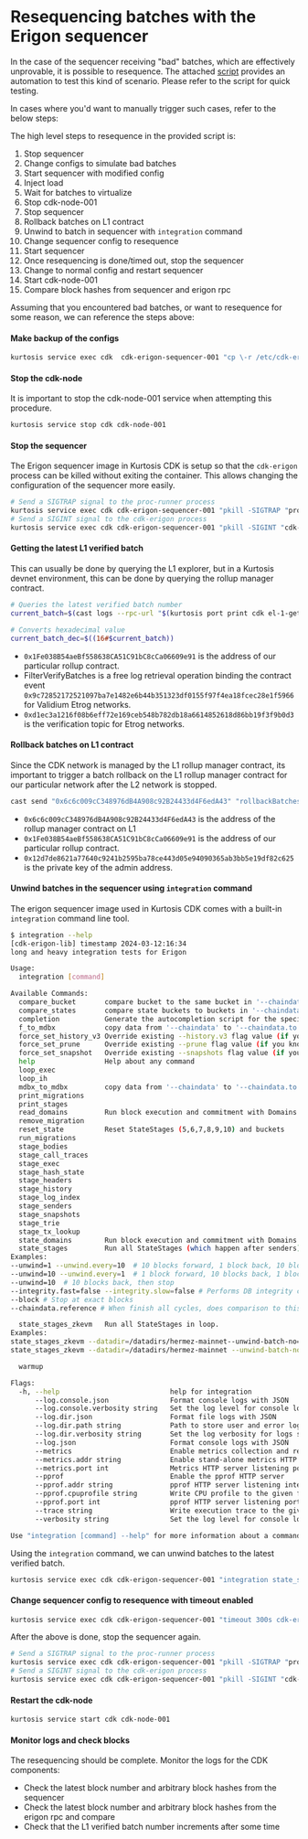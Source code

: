 # Resequencing batches with the Erigon sequencer

In the case of the sequencer receiving "bad" batches, which are effectively unprovable, it is possible to resequence.
The attached [script](./test_resequence.sh) provides an automation to test this kind of scenario. Please refer to the script for quick testing.

In cases where you'd want to manually trigger such cases, refer to the below steps:

The high level steps to resequence in the provided script is:

1. Stop sequencer
2. Change configs to simulate bad batches
3. Start sequencer with modified config
4. Inject load
5. Wait for batches to virtualize
6. Stop cdk-node-001
7. Stop sequencer
8. Rollback batches on L1 contract
9. Unwind to batch in sequencer with `integration` command
10. Change sequencer config to resequence
11. Start sequencer
12. Once resequencing is done/timed out, stop the sequencer
13. Change to normal config and restart sequencer
14. Start cdk-node-001
15. Compare block hashes from sequencer and erigon rpc

Assuming that you encountered bad batches, or want to resequence for some reason, we can reference the steps above:

#### Make backup of the configs

```bash
kurtosis service exec cdk  cdk-erigon-sequencer-001 "cp \-r /etc/cdk-erigon/ /tmp/"
```

#### Stop the cdk-node

It is important to stop the cdk-node-001 service when attempting this procedure.

```bash
kurtosis service stop cdk cdk-node-001
```

#### Stop the sequencer

The Erigon sequencer image in Kurtosis CDK is setup so that the `cdk-erigon` process can be killed without exiting the container. This allows changing the configuration of the sequencer more easily.

```bash
# Send a SIGTRAP signal to the proc-runner process
kurtosis service exec cdk cdk-erigon-sequencer-001 "pkill -SIGTRAP "proc-runner.sh"" || true
# Send a SIGINT signal to the cdk-erigon process
kurtosis service exec cdk cdk-erigon-sequencer-001 "pkill -SIGINT "cdk-erigon"" || true
```

#### Getting the latest L1 verified batch

This can usually be done by querying the L1 explorer, but in a Kurtosis devnet environment, this can be done by querying the rollup manager contract.

```bash
# Queries the latest verified batch number
current_batch=$(cast logs --rpc-url "$(kurtosis port print cdk el-1-geth-lighthouse rpc)" --address 0x1Fe038B54aeBf558638CA51C91bC8cCa06609e91 --from-block 0 --json | jq -r '.[] | select(.topics[0] == "0x9c72852172521097ba7e1482e6b44b351323df0155f97f4ea18fcec28e1f5966" or .topics[0] == "0xd1ec3a1216f08b6eff72e169ceb548b782db18a6614852618d86bb19f3f9b0d3") | .topics[1]' | tail -n 1 | sed 's/^0x//')

# Converts hexadecimal value
current_batch_dec=$((16#$current_batch))
```

- `0x1Fe038B54aeBf558638CA51C91bC8cCa06609e91` is the address of our particular rollup contract.
- FilterVerifyBatches is a free log retrieval operation binding the contract event `0x9c72852172521097ba7e1482e6b44b351323df0155f97f4ea18fcec28e1f5966` for Validium Etrog networks.
- `0xd1ec3a1216f08b6eff72e169ceb548b782db18a6614852618d86bb19f3f9b0d3` is the verification topic for Etrog networks.

#### Rollback batches on L1 contract

Since the CDK network is managed by the L1 rollup manager contract, its important to trigger a batch rollback on the L1 rollup manager contract for our particular network after the L2 network is stopped.

```bash
cast send "0x6c6c009cC348976dB4A908c92B24433d4F6edA43" "rollbackBatches(address,uint64)" "0x1Fe038B54aeBf558638CA51C91bC8cCa06609e91" "$latest_verified_batch" --private-key "0x12d7de8621a77640c9241b2595ba78ce443d05e94090365ab3bb5e19df82c625" --rpc-url "$(kurtosis port print cdk el-1-geth-lighthouse rpc)"
```

- `0x6c6c009cC348976dB4A908c92B24433d4F6edA43` is the address of the rollup manager contract on L1
- `0x1Fe038B54aeBf558638CA51C91bC8cCa06609e91` is the address of our particular rollup contract.
- `0x12d7de8621a77640c9241b2595ba78ce443d05e94090365ab3bb5e19df82c625` is the private key of the admin address.

#### Unwind batches in the sequencer using `integration` command

The erigon sequencer image used in Kurtosis CDK comes with a built-in `integration` command line tool.

```bash
$ integration --help
[cdk-erigon-lib] timestamp 2024-03-12:16:34
long and heavy integration tests for Erigon

Usage:
  integration [command]

Available Commands:
  compare_bucket       compare bucket to the same bucket in '--chaindata.reference'
  compare_states       compare state buckets to buckets in '--chaindata.reference'
  completion           Generate the autocompletion script for the specified shell
  f_to_mdbx            copy data from '--chaindata' to '--chaindata.to'
  force_set_history_v3 Override existing --history.v3 flag value (if you know what you are doing)
  force_set_prune      Override existing --prune flag value (if you know what you are doing)
  force_set_snapshot   Override existing --snapshots flag value (if you know what you are doing)
  help                 Help about any command
  loop_exec
  loop_ih
  mdbx_to_mdbx         copy data from '--chaindata' to '--chaindata.to'
  print_migrations
  print_stages
  read_domains         Run block execution and commitment with Domains.
  remove_migration
  reset_state          Reset StateStages (5,6,7,8,9,10) and buckets
  run_migrations
  stage_bodies
  stage_call_traces
  stage_exec
  stage_hash_state
  stage_headers
  stage_history
  stage_log_index
  stage_senders
  stage_snapshots
  stage_trie
  stage_tx_lookup
  state_domains        Run block execution and commitment with Domains.
  state_stages         Run all StateStages (which happen after senders) in loop.
Examples:
--unwind=1 --unwind.every=10  # 10 blocks forward, 1 block back, 10 blocks forward, ...
--unwind=10 --unwind.every=1  # 1 block forward, 10 blocks back, 1 blocks forward, ...
--unwind=10  # 10 blocks back, then stop
--integrity.fast=false --integrity.slow=false # Performs DB integrity checks each step. You can disable slow or fast checks.
--block # Stop at exact blocks
--chaindata.reference # When finish all cycles, does comparison to this db file.

  state_stages_zkevm   Run all StateStages in loop.
Examples:
state_stages_zkevm --datadir=/datadirs/hermez-mainnet--unwind-batch-no=10  # unwind so the tip is the highest block in batch number 10
state_stages_zkevm --datadir=/datadirs/hermez-mainnet --unwind-batch-no=2 --chain=hermez-bali --log.console.verbosity=4 --datadir-compare=/datadirs/pre-synced-block-100 # unwind to batch 2 and compare with another datadir

  warmup

Flags:
  -h, --help                           help for integration
      --log.console.json               Format console logs with JSON
      --log.console.verbosity string   Set the log level for console logs (default "info")
      --log.dir.json                   Format file logs with JSON
      --log.dir.path string            Path to store user and error logs to disk
      --log.dir.verbosity string       Set the log verbosity for logs stored to disk (default "info")
      --log.json                       Format console logs with JSON
      --metrics                        Enable metrics collection and reporting
      --metrics.addr string            Enable stand-alone metrics HTTP server listening interface (default "127.0.0.1")
      --metrics.port int               Metrics HTTP server listening port (default 6060)
      --pprof                          Enable the pprof HTTP server
      --pprof.addr string              pprof HTTP server listening interface (default "127.0.0.1")
      --pprof.cpuprofile string        Write CPU profile to the given file
      --pprof.port int                 pprof HTTP server listening port (default 6060)
      --trace string                   Write execution trace to the given file
      --verbosity string               Set the log level for console logs (default "info")

Use "integration [command] --help" for more information about a command.

```

Using the `integration` command, we can unwind batches to the latest verified batch.

```bash
kurtosis service exec cdk cdk-erigon-sequencer-001 "integration state_stages_zkevm --config=/etc/cdk-erigon/config.yaml --unwind-batch-no=$latest_verified_batch --chain dynamic-kurtosis --datadir /home/erigon/data/dynamic-kurtosis-sequencer"
```

#### Change sequencer config to resequence with timeout enabled

```bash
kurtosis service exec cdk cdk-erigon-sequencer-001 "timeout 300s cdk-erigon --pprof=true --pprof.addr 0.0.0.0 --config /etc/cdk-erigon/config.yaml --datadir /home/erigon/data/dynamic-kurtosis-sequencer  --zkevm.sequencer-resequence-strict=false --zkevm.sequencer-resequence=true --zkevm.sequencer-resequence-reuse-l1-info-index=true"
```

After the above is done, stop the sequencer again.

```bash
# Send a SIGTRAP signal to the proc-runner process
kurtosis service exec cdk cdk-erigon-sequencer-001 "pkill -SIGTRAP "proc-runner.sh"" || true
# Send a SIGINT signal to the cdk-erigon process
kurtosis service exec cdk cdk-erigon-sequencer-001 "pkill -SIGINT "cdk-erigon"" || true
```

#### Restart the cdk-node

```bash
kurtosis service start cdk cdk-node-001
```

#### Monitor logs and check blocks

The resequencing should be complete. Monitor the logs for the CDK components:

- Check the latest block number and arbitrary block hashes from the sequencer
- Check the latest block number and arbitrary block hashes from the erigon rpc and compare
- Check that the L1 verified batch number increments after some time
